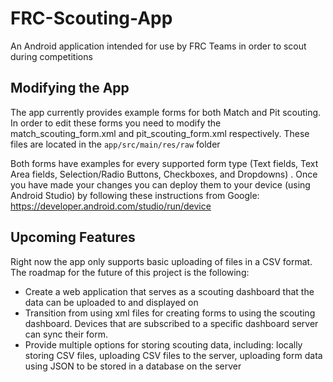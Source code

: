 # FRC-Scouting-App
An Android application intended for use by FRC Teams in order to scout during competitions

## Modifying the App

The app currently provides example forms for both Match and Pit scouting. In order to edit these forms you need to modify the match_scouting_form.xml and pit_scouting_form.xml respectively. These files are located in the `app/src/main/res/raw` folder

Both forms have examples for every supported form type (Text fields, Text Area fields, Selection/Radio Buttons, Checkboxes, and Dropdowns) . Once you have made your changes you can deploy them to your device (using Android Studio) by following these instructions from Google: https://developer.android.com/studio/run/device

## Upcoming Features

Right now the app only supports basic uploading of files in a CSV format. The roadmap for the future of this project is the following:
- Create a web application that serves as a scouting dashboard that the data can be uploaded to and displayed on
- Transition from using xml files for creating forms to using the scouting dashboard. Devices that are subscribed to a specific dashboard server can sync their form.
- Provide multiple options for storing scouting data, including: locally storing CSV files, uploading CSV files to the server, uploading form data using JSON to be stored in a database on the server


